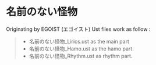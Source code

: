 名前のない怪物
====
Originating by EGOIST (エゴイスト)
Ust files work as follow :
> - 名前のない怪物_Lirics.ust as the main part
> - 名前のない怪物_Hamo.ust as the hamo part.
> - 名前のない怪物_Rhythm.ust as rhythm part.
